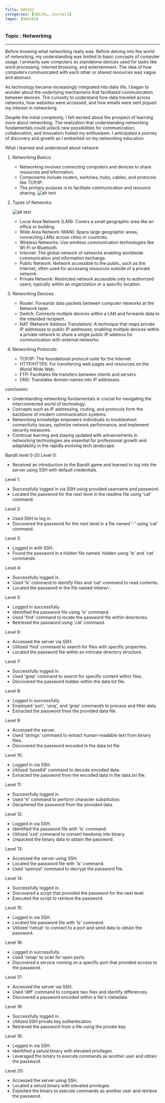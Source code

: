 ```yaml
---
Title: SWS101
categories: [SWS101, Journal1]
tages: [SWS101]
---
```


### Topic : Networking
----

Before knowing what networking really was:
Before delving into the world of networking, my understanding was limited to basic concepts of computer usage. I primarily saw computers as standalone devices used for tasks like word processing, internet browsing, and entertainment. The idea of how computers communicated with each other or shared resources was vague and abstract.

As technology became increasingly integrated into daily life, I began to wonder about the underlying mechanisms that facilitated communication between devices. The curiosity to understand how data traveled across networks, how websites were accessed, and how emails were sent piqued my interest in networking.

Despite the initial complexity, I felt excited about the prospect of learning more about networking. The realization that understanding networking fundamentals could unlock new possibilities for communication, collaboration, and innovation fueled my enthusiasm. I anticipated a journey of discovery and growth as I embarked on my networking education.

What i learned and understood about network:
1. Networking Basics:

   - Networking involves connecting computers and devices to share resources and information.
   - Components include routers, switches, hubs, cables, and protocols like TCP/IP.
   - The primary purpose is to facilitate communication and resource sharing.
   ![alt text](img1.png)

2. Types of Networks:
 
   ![alt text](img2.png)
   - Local Area Network (LAN): Covers a small geographic area like an office or building.
   - Wide Area Network (WAN): Spans large geographic areas, connecting LANs across cities or countries.
   - Wireless Networks: Use wireless communication technologies like Wi-Fi or Bluetooth.
   - Internet: The global network of networks enabling worldwide communication and information exchange.
   - Public Network: Network accessible to the public, such as the Internet, often used for accessing resources outside of a private network.
   - Private Network: Restricted network accessible only to authorized users, typically within an organization or a specific location.

3. Networking Devices:

   - Router: Forwards data packets between computer networks at the Network layer.
   - Switch: Connects multiple devices within a LAN and forwards data to the intended recipient.
   - NAT (Network Address Translation): A technique that maps private IP addresses to public IP addresses, enabling multiple devices within a private network to share a single public IP address for communication with external networks.

4. Networking Protocols:

   - TCP/IP: The foundational protocol suite for the Internet.
   - HTTP/HTTPS: For transferring web pages and resources on the World Wide Web.
   - FTP: Facilitates file transfers between clients and servers.
   - DNS: Translates domain names into IP addresses.

conclusion:
- Understanding networking fundamentals is crucial for navigating the interconnected world of technology.
- Concepts such as IP addressing, routing, and protocols form the backbone of modern communication systems.
- Networking knowledge empowers individuals to troubleshoot connectivity issues, optimize network performance, and implement security measures.
- Continual learning and staying updated with advancements in networking technologies are essential for professional growth and adaptability in the rapidly evolving tech landscape.

Bandit level 0-20
Level 0:
- Received an introduction to the Bandit game and learned to log into the server using SSH with default credentials.

Level 1:
- Successfully logged in via SSH using provided username and password.
- Located the password for the next level in the readme file using 'cat' command.

Level 2:
- Used SSH to log in.
- Discovered the password for the next level in a file named '-' using 'cat' command.

Level 3:
- Logged in with SSH.
- Found the password in a hidden file named .hidden using 'ls' and 'cat' commands.

Level 4:
- Successfully logged in.
- Used 'ls' command to identify files and 'cat' command to read contents.
- Located the password in the file named inhere/-.

Level 5:
- Logged in successfully.
- Identified the password file using 'ls' command.
- Used 'find' command to locate the password file within directories.
- Retrieved the password using 'cat' command.

Level 6:
- Accessed the server via SSH.
- Utilized 'find' command to search for files with specific properties.
- Located the password file within an intricate directory structure.

Level 7:
- Successfully logged in.
- Used 'grep' command to search for specific content within files.
- Discovered the password hidden within the data.txt file.

Level 8:
- Logged in successfully.
- Employed 'sort', 'uniq', and 'grep' commands to process and filter data.
- Extracted the password from the provided data file.

Level 9:
- Accessed the server.
- Used 'strings' command to extract human-readable text from binary files.
- Discovered the password encoded in the data.txt file.

Level 10:
- Logged in via SSH.
- Utilized 'base64' command to decode encoded data.
- Extracted the password from the encoded data in the data.txt file.

Level 11:
- Successfully logged in.
- Used 'tr' command to perform character substitution.
- Deciphered the password from the provided data.

Level 12:
- Logged in via SSH.
- Identified the password file with 'ls' command.
- Utilized 'xxd' command to convert hexdump into binary.
- Unpacked the binary data to obtain the password.

Level 13:
- Accessed the server using SSH.
- Located the password file with 'ls' command.
- Used 'openssl' command to decrypt the password file.

Level 14:
- Successfully logged in.
- Discovered a script that provided the password for the next level.
- Executed the script to retrieve the password.

Level 15:
- Logged in via SSH.
- Located the password file with 'ls' command.
- Utilized 'netcat' to connect to a port and send data to obtain the password.

Level 16:
- Logged in successfully.
- Used 'nmap' to scan for open ports.
- Discovered a service running on a specific port that provided access to the password.

Level 17:
- Accessed the server via SSH.
- Used 'diff' command to compare two files and identify differences.
- Discovered a password encoded within a file's metadata.

Level 18:
- Successfully logged in.
- Utilized SSH private key authentication.
- Retrieved the password from a file using the private key.

Level 19:
- Logged in via SSH.
- Identified a setuid binary with elevated privileges.
- Leveraged the binary to execute commands as another user and obtain the password.

Level 20:
- Accessed the server using SSH.
- Located a setuid binary with elevated privileges.
- Exploited the binary to execute commands as another user and retrieve the password.
